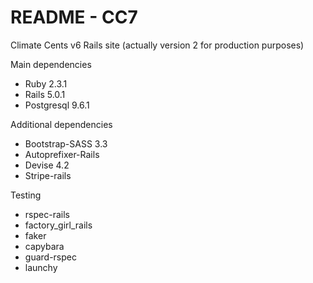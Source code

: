 # README - CC7

Climate Cents v6 Rails site (actually version 2 for production purposes)

Main dependencies

* Ruby 2.3.1
* Rails 5.0.1
* Postgresql 9.6.1

Additional dependencies
* Bootstrap-SASS 3.3
* Autoprefixer-Rails
* Devise 4.2
* Stripe-rails

Testing
* rspec-rails
* factory_girl_rails
* faker
* capybara
* guard-rspec
* launchy
